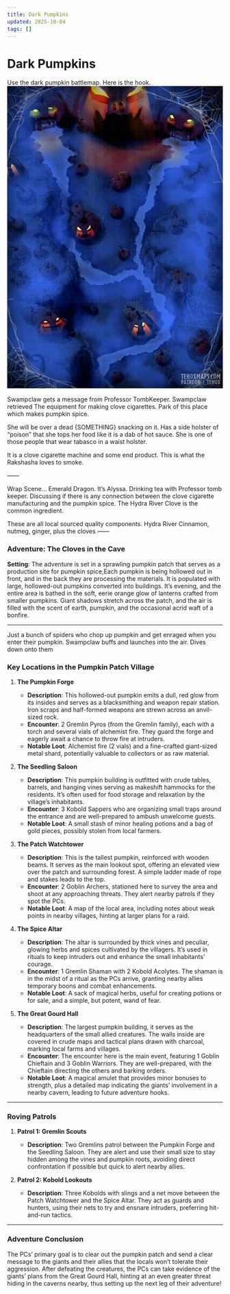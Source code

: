 ```yaml
---
title: Dark Pumpkins
updated: 2025-10-04
tags: []
---
```


# Dark Pumpkins

Use the dark pumpkin battlemap. Here is the hook.
![0964AB91-326C-4622-9A4F-56FE959B31EF](/assets/images/0964AB91-326C-4622-9A4F-56FE959B31EF.jpg)

Swampclaw gets a message from Professor TombKeeper. Swampclaw retrieved The equipment for making clove cigarettes. Park of this place which makes pumpkin spice.

She will be over a dead {SOMETHING} snacking on it. Has a side holster of “poison” that she tops her food like it is a dab of hot sauce. She is one of those people that wear tabasco in a waist holster.

It is a clove cigarette machine and some end product. This is what the Rakshasha loves to smoke.

——

Wrap Scene… Emerald Dragon. It’s Alyssa. Drinking tea with Professor tomb keeper. Discussing if there is any connection between the clove cigarette manufacturing and the pumpkin spice. The Hydra River Clove is the common ingredient.

These are all local sourced quality components. Hydra River Cinnamon, nutmeg, ginger, plus the cloves
——

### Adventure: **The Cloves in the Cave**

**Setting**:
The adventure is set in a sprawling pumpkin patch that serves as a production site for pumpkin spice,Each pumpkin is being hollowed out in front, and in the back they are processing the materials.  It is populated with large, hollowed-out pumpkins converted into buildings. It’s evening, and the entire area is bathed in the soft, eerie orange glow of lanterns crafted from smaller pumpkins. Giant shadows stretch across the patch, and the air is filled with the scent of earth, pumpkin, and the occasional acrid waft of a bonfire.

---

Just a bunch of spiders who chop up pumpkin and get enraged when you enter their pumpkin. Swampclaw buffs and launches into the air. Dives down onto them

### Key Locations in the Pumpkin Patch Village

1. **The Pumpkin Forge**
   - **Description**: This hollowed-out pumpkin emits a dull, red glow from its insides and serves as a blacksmithing and weapon repair station. Iron scraps and half-formed weapons are strewn across an anvil-sized rock.
   - **Encounter**: 2 Gremlin Pyros (from the Gremlin family), each with a torch and several vials of alchemist fire. They guard the forge and eagerly await a chance to throw fire at intruders.
   - **Notable Loot**: Alchemist fire (2 vials) and a fine-crafted giant-sized metal shard, potentially valuable to collectors or as raw material.

2. **The Seedling Saloon**
   - **Description**: This pumpkin building is outfitted with crude tables, barrels, and hanging vines serving as makeshift hammocks for the residents. It’s often used for food storage and relaxation by the village’s inhabitants.
   - **Encounter**: 3 Kobold Sappers who are organizing small traps around the entrance and are well-prepared to ambush unwelcome guests.
   - **Notable Loot**: A small stash of minor healing potions and a bag of gold pieces, possibly stolen from local farmers.

3. **The Patch Watchtower**
   - **Description**: This is the tallest pumpkin, reinforced with wooden beams. It serves as the main lookout spot, offering an elevated view over the patch and surrounding forest. A simple ladder made of rope and stakes leads to the top.
   - **Encounter**: 2 Goblin Archers, stationed here to survey the area and shoot at any approaching threats. They alert nearby patrols if they spot the PCs.
   - **Notable Loot**: A map of the local area, including notes about weak points in nearby villages, hinting at larger plans for a raid.

4. **The Spice Altar**
   - **Description**: The altar is surrounded by thick vines and peculiar, glowing herbs and spices cultivated by the villagers. It’s used in rituals to keep intruders out and enhance the small inhabitants’ courage.
   - **Encounter**: 1 Gremlin Shaman with 2 Kobold Acolytes. The shaman is in the midst of a ritual as the PCs arrive, granting nearby allies temporary boons and combat enhancements.
   - **Notable Loot**: A sack of magical herbs, useful for creating potions or for sale, and a simple, but potent, wand of fear.

5. **The Great Gourd Hall**
   - **Description**: The largest pumpkin building, it serves as the headquarters of the small allied creatures. The walls inside are covered in crude maps and tactical plans drawn with charcoal, marking local farms and villages.
   - **Encounter**: The encounter here is the main event, featuring 1 Goblin Chieftain and 3 Goblin Warriors. They are well-prepared, with the Chieftain directing the others and barking orders.
   - **Notable Loot**: A magical amulet that provides minor bonuses to strength, plus a detailed map indicating the giants’ involvement in a nearby cavern, leading to future adventure hooks.

---

### Roving Patrols

1. **Patrol 1: Gremlin Scouts**
   - **Description**: Two Gremlins patrol between the Pumpkin Forge and the Seedling Saloon. They are alert and use their small size to stay hidden among the vines and pumpkin roots, avoiding direct confrontation if possible but quick to alert nearby allies.

2. **Patrol 2: Kobold Lookouts**
   - **Description**: Three Kobolds with slings and a net move between the Patch Watchtower and the Spice Altar. They act as guards and hunters, using their nets to try and ensnare intruders, preferring hit-and-run tactics.

---

### Adventure Conclusion

The PCs’ primary goal is to clear out the pumpkin patch and send a clear message to the giants and their allies that the locals won’t tolerate their aggression. After defeating the creatures, the PCs can take evidence of the giants’ plans from the Great Gourd Hall, hinting at an even greater threat hiding in the caverns nearby, thus setting up the next leg of their adventure!
